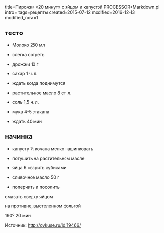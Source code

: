 title=Пирожки «20 минут» с яйцом и капустой
PROCESSOR=Markdown.pl
intro=
tags=рецепты
created=2015-07-12
modified=2016-12-13
modified_now=1


тесто
-----

* Молоко 250 мл

* слегка согреть

* дрожжи 10 г

* сахар 1 ч. л.

* ждать когда поднимутся

* растительное масло 8 ст. л.

* соль 1,5 ч. л.

* мука 4-5 стакана

* ждать 40 мин


начинка
-------

* капусту ½ кочана мелко нашинковать

* потушить на растительном масле

* яйца 6 сварить кубиками

* сливочное масло 50 г

* поперчить и посолить


смазать сверху яйцом

на противне, выстеленном фольгой

190º 20 мин


Источник: <http://ovkuse.ru/id/19466/>
